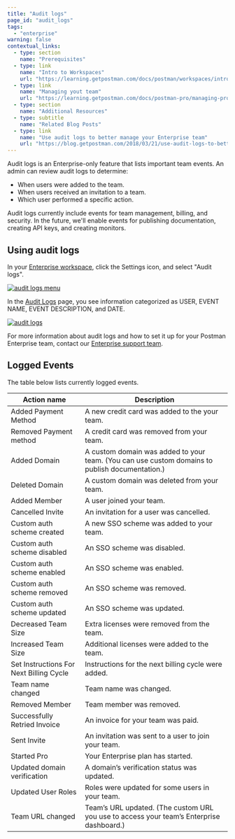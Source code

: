 ```yaml
---
title: "Audit logs"
page_id: "audit_logs"
tags: 
  - "enterprise"
warning: false
contextual_links:
  - type: section
    name: "Prerequisites"
  - type: link
    name: "Intro to Workspaces"
    url: "https://learning.getpostman.com/docs/postman/workspaces/intro-to-workspaces"
  - type: link
    name: "Managing yout team"
    url: "https://learning.getpostman.com/docs/postman-pro/managing-pro/managing-your-team"
  - type: section
    name: "Additional Resources"
  - type: subtitle
    name: "Related Blog Posts"
  - type: link
    name: "Use audit logs to better manage your Enterprise team"
    url: "https://blog.getpostman.com/2018/03/21/use-audit-logs-to-better-manage-your-enterprise-team/?_ga=2.184352038.1078379737.1571761632-963694147.1565912089"
---
```


Audit logs is an Enterprise-only feature that lists important team events. An admin can review audit logs to determine:

* When users were added to the team.
* When users received an invitation to a team.
* Which user performed a specific action.

Audit logs currently include events for team management, billing, and security. In the future, we'll enable events for publishing documentation, creating API keys, and creating monitors.

## Using audit logs

In your [Enterprise workspace](https://app.getpostman.com/dashboard), click the Settings icon, and select "Audit logs".

[![audit logs menu](https://assets.postman.com/postman-docs/ENT-audit-logs-menu2.png)](https://assets.postman.com/postman-docs/ENT-audit-logs-menu2.png)

In the [Audit Logs](https://app.getpostman.com/dashboard/audit) page, you see information categorized as USER, EVENT NAME, EVENT DESCRIPTION, and DATE.

[![audit logs](https://assets.postman.com/postman-docs/ENT-audit-logs-page.png)](https://assets.postman.com/postman-docs/ENT-audit-logs-page.png)

For more information about audit logs and how to set it up for your Postman Enterprise team, contact our [Enterprise support team](https://pages.getpostman.com/Enterprise-Sales_Contact-Us.html).

## Logged Events

The table below lists currently logged events.

| Action name  | Description |
| ------------- | ------------- |
| Added Payment Method  | A new credit card was added to the your team.  |
| Removed Payment method   | A credit card was removed from your team.  |
| Added Domain   | A custom domain was added to your team. (You can use custom domains to publish documentation.)  |
| Deleted Domain  | A custom domain was deleted from your team.  |
| Added Member   | A user joined your team.   |
| Cancelled Invite   | An invitation for a user was cancelled.   |
| Custom auth scheme created| A new SSO scheme was added to your team.  |
| Custom auth scheme disabled  | An SSO scheme was disabled. |
| Custom auth scheme enabled | An SSO scheme was enabled.  |
| Custom auth scheme removed  | An SSO scheme was removed.  |
| Custom auth scheme updated  | An SSO scheme was updated.|
| Decreased Team Size  | Extra licenses were removed from the team. |
| Increased Team Size | Additional licenses were added to the team.  |
| Set Instructions For Next Billing Cycle  | Instructions for the next billing cycle were added.|
| Team name changed  | Team name was changed.  |
| Removed Member  | Team member was removed.  |
| Successfully Retried Invoice  | An invoice for your team was paid.  |
| Sent Invite  | An invitation was sent to a user to join your team.  |
| Started Pro  | Your Enterprise plan has started.  |
| Updated domain verification  | A domain’s verification status was updated.|
| Updated User Roles | Roles were updated for some users in your team.  |
| Team URL changed  | Team’s URL updated. (The custom URL you use to access your team’s Enterprise dashboard.)  |
